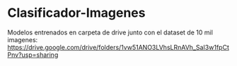 ﻿# Clasificador-Imagenes

Modelos entrenados en carpeta de drive junto con el dataset de 10 mil imagenes:
https://drive.google.com/drive/folders/1vw51ANO3LVhsLRnAVh_SaI3w1fpCtPnv?usp=sharing
